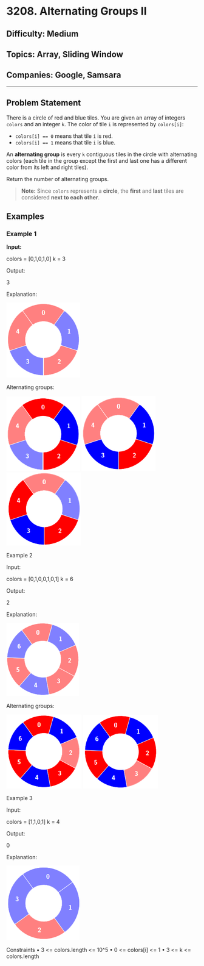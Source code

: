# 3208. Alternating Groups II

## **Difficulty:** Medium  
## **Topics:** Array, Sliding Window  
## **Companies:** Google, Samsara  

---

## **Problem Statement**

There is a circle of red and blue tiles. You are given an array of integers `colors` and an integer `k`. The color of tile `i` is represented by `colors[i]`:

- `colors[i] == 0` means that tile `i` is red.  
- `colors[i] == 1` means that tile `i` is blue.  

An **alternating group** is every `k` contiguous tiles in the circle with alternating colors (each tile in the group except the first and last one has a different color from its left and right tiles).

Return the number of alternating groups.

> **Note:** Since `colors` represents a **circle**, the **first** and **last** tiles are considered **next to each other**.


## **Examples**

### **Example 1**

**Input:**

colors = [0,1,0,1,0]
k = 3

Output:

3

Explanation:

![agii1]

Alternating groups:

![agii2]
![agii3]
![agii4]

Example 2

Input:

colors = [0,1,0,0,1,0,1]
k = 6

Output:

2

Explanation:

![agii5]

Alternating groups:

![agii6]
![agii7]

Example 3

Input:

colors = [1,1,0,1]
k = 4

Output:

0

Explanation:

![agii8]

Constraints
	•	3 <= colors.length <= 10^5
	•	0 <= colors[i] <= 1
	•	3 <= k <= colors.length

[agii1]:/ico/agii1.png
[agii2]:/ico/agii2.png
[agii3]:/ico/agii3.png
[agii4]:/ico/agii4.png
[agii5]:/ico/agii5.png
[agii6]:/ico/agii6.png
[agii7]:/ico/agii7.png
[agii8]:/ico/agii8.png